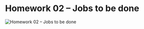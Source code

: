 # Homework 02 – Jobs to be done

![Homework 02 – Jobs to be done](https://github.com/tjinjutha/BADS7105-CRM-analytics-and-intelligenece/blob/main/Homework%2002/Homework%2002%20%E2%80%93%20Jobs%20to%20be%20done.JPG)
